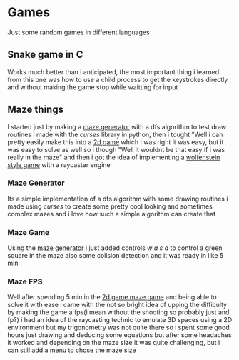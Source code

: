# Games
Just some random games in different languages

## Snake game in C
Works much better than i anticipated, the most important thing i learned 
from this one was how to use a child process to get the keystrokes directly and without making the game stop while waitting for input

## Maze things
I started just by making a [maze generator](#maze-generator) with a dfs algorithm to test draw routines i made with the *curses* library in python, then i tought "Well i can pretty easily make this into a [2d game](#maze-game) which i was right it was easy, but it was easy to solve as well so i though "Well it wouldnt be that easy if i was really in the maze" and then i got the idea of implementing a [wolfenstein style game](#maze-fps) with a raycaster engine 
### Maze Generator
Its a simple implementation of a dfs algorithm with some drawing routines i made using *curses* to create some pretty cool looking and sometimes complex mazes and i love how such a simple algorithm can create that
### Maze Game
Using the [maze generator](#maze-generator) i just added controls _w a s d_ to control a green square in the maze also some colision detection and it was ready in like 5 min
### Maze FPS
Well after spending 5 min in the [2d game maze game](#maze-game) and being able to solve it with ease i came with the not so bright idea of upping the difficulty by making the game a fps(i mean without the shooting so probably just and fp?) i had an idea of the raycasting technic to emulate 3D spaces using a 2D environment but my trigonometry was not quite there so i spent some good hours just drawing and deducing some equations but after some headaches it worked and depending on the maze size it was quite challenging, but i can still add a menu to chose the maze size
